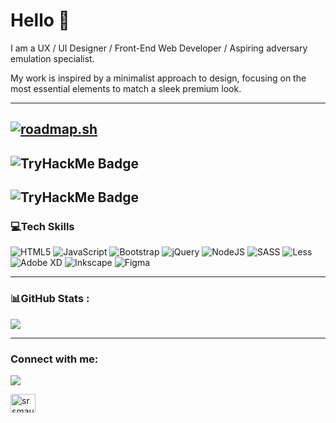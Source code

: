 # Hello 👋
I am a UX / UI Designer / Front-End Web Developer / Aspiring adversary emulation specialist.

My work is inspired by a minimalist approach to design, focusing on the most essential elements to match a sleek premium look.

---
[![roadmap.sh](https://roadmap.sh/card/tall/65e7eb70d8455747573d8ef1?variant=dark&roadmaps=cyber-security%2Cfrontend%2Cux-design)](https://roadmap.sh)
---
![TryHackMe Badge](https://tryhackme.com/badge/3057674)
---
![TryHackMe Badge](https://tryhackme-badges.s3.amazonaws.com/rmb.png)
---

### 💻Tech Skills

![HTML5](https://img.shields.io/badge/html5-%23E34F26.svg?style=flat-square&logo=html5&logoColor=white) ![JavaScript](https://img.shields.io/badge/javascript-%23323330.svg?style=flat-square&logo=javascript&logoColor=%23F7DF1E) ![Bootstrap](https://img.shields.io/badge/bootstrap-%23563D7C.svg?style=flat-square&logo=bootstrap&logoColor=white) ![jQuery](https://img.shields.io/badge/jquery-%230769AD.svg?style=flat-square&logo=jquery&logoColor=white)  ![NodeJS](https://img.shields.io/badge/node.js-6DA55F?style=flat-square&logo=node.js&logoColor=white) ![SASS](https://img.shields.io/badge/SASS-hotpink.svg?style=flat-square&logo=SASS&logoColor=white) ![Less](https://img.shields.io/badge/less-2B4C80?style=flat-square&logo=less&logoColor=white) ![Adobe XD](https://img.shields.io/badge/Adobe%20XD-470137?style=flat-square&logo=Adobe%20XD&logoColor=#FF61F6) ![Inkscape](https://img.shields.io/badge/Inkscape-e0e0e0?style=flat-square&logo=inkscape&logoColor=080A13) ![Figma](https://img.shields.io/badge/figma-%23F24E1E.svg?style=flat-square&logo=figma&logoColor=white)

---

### 📊GitHub Stats :

![](https://github-readme-stats.vercel.app/api/top-langs/?username=rmb-dev&theme=darcula&hide_border=false&include_all_commits=true&count_private=true&layout=compact)

---

<h3 align="left">Connect with me:</h3>

[![](https://visitcount.itsvg.in/api?id=rmb-dev&icon=0&color=0)](https://visitcount.itsvg.in)

<p align="left">
<a href="https://linkedin.com/in/rbyrchenko" target="blank"><img align="center" src="https://raw.githubusercontent.com/rahuldkjain/github-profile-readme-generator/master/src/images/icons/Social/linked-in-alt.svg" alt="srsmaurya" height="30" width="40" /></a>

</p>
